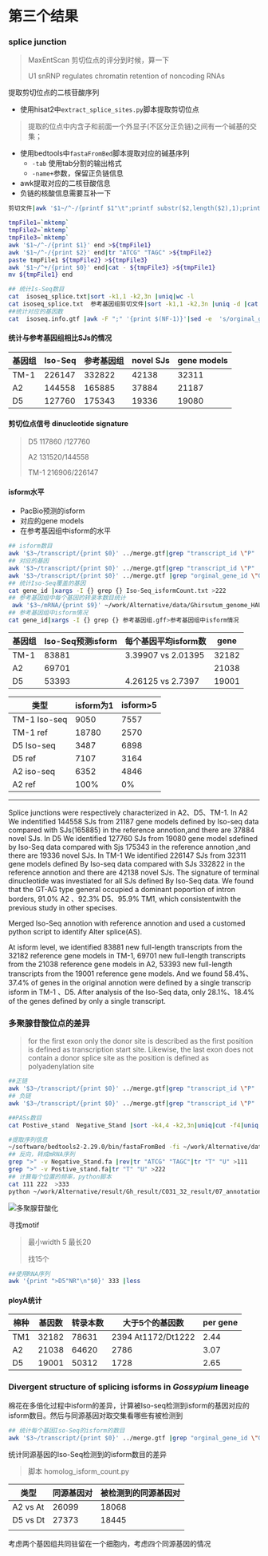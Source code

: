 # 第三个结果



### splice junction 

>   MaxEntScan  剪切位点的评分到时候，算一下
>
>   U1 snRNP regulates chromatin retention of noncoding RNAs   
>

提取剪切位点的二核苷酸序列

+ 使用hisat2中`extract_splice_sites.py`脚本提取剪切位点

> 提取的位点中内含子和前面一个外显子(不区分正负链)之间有一个碱基的交集；

+ 使用bedtools中`fastaFromBed`脚本提取对应的碱基序列
  + `-tab` 使用tab分割的输出格式
  + `-name+`参数，保留正负链信息
+ awk提取对应的二核苷酸信息
+ 负链的核酸信息需要互补一下

```bash
剪切文件|awk '$1~/^-/{printf $1"\t";printf substr($2,length($2),1);printf substr($2,length($2)-1,1);printf substr($2,3,1);printf substr($2,2,1);printf "\n"}$1~/^+/{printf $1"\t";printf substr($2,2,2);printf substr($2,length($2)-1,2);printf "\n"}' >end

tmpFile1=`mktemp`
tmpFile2=`mktemp`
tmpFile3=`mktemp`
awk '$1~/^-/{print $1}' end >${tmpFile1}
awk '$1~/^-/{print $2}' end|tr "ATCG" "TAGC" >${tmpFile2}
paste tmpFile1 ${tmpFile2} >${tmpFile3}
awk '$1~/^+/{print $0}' end|cat - ${tmpFile3} >${tmpFile1}
mv ${tmpFile1} end

## 统计Is-Seq数目
cat  isoseq_splice.txt|sort -k1,1 -k2,3n |uniq|wc -l
cat isoseq_splice.txt  参考基因组剪切文件|sort -k1,1 -k2,3n |uniq -d |cat - isoseq_splice.txt|sort -k1,1 -k2,3n|uniq -u >novel 剪切
##统计对应的基因数
cat  isoseq.info.gtf |awk -F ";" '{print $(NF-1)}'|sed -e  's/orginal_gene_id "//g' -e 's/"//'|sort |uniq |wc -l
```

#### 统计与参考基因组相比SJs的情况

| 基因组 | Iso-Seq | 参考基因组 | novel SJs | gene models |
| ------ | ------- | ---------- | --------- | ----------- |
| TM-1   | 226147  | 332822     | 42138     | 32311       |
| A2     | 144558  | 165885     | 37884     | 21187       |
| D5     | 127760  | 175343     | 19336     | 19080       |



#### 剪切位点信号   dinucleotide signature  

>
>
>D5  117860 /127760
>
>A2  131520/144558
>
>TM-1 216906/226147



#### isform水平

+ PacBio预测的isform
+ 对应的gene models
+ 在参考基因组中isform的水平

```bash
## isform数目
awk '$3~/transcript/{print $0}' ../merge.gtf|grep "transcript_id \"P" |grep "orginal_gene_id \"G"|wc -l
## 对应的基因
awk '$3~/transcript/{print $0}' ../merge.gtf|grep "transcript_id \"P" |grep "orginal_gene_id \"G"|awk -F ";" '{print $(NF-1)}'|sed -e  's/orginal_gene_id "//g' -e 's/"//'|sort |uniq >gene_id
awk '$3~/transcript/{print $0}' ../merge.gtf |grep "orginal_gene_id \"G"|awk -F ";" '{print $(NF-1)}'|sed -e  's/orginal_gene_id "//g' -e 's/"//'|sort |uniq -c |awk '{print $2"\t"$1}' >Iso-Seq_isformCount.txt 
## 统计Iso-Seq覆盖的基因
cat gene_id |xargs -I {} grep {} Iso-Seq_isformCount.txt >222
## 参考基因组中每个基因的转录本数目统计
 awk '$3~/mRNA/{print $9}' ~/work/Alternative/data/Ghirsutum_genome_HAU_v1.0/Ghirsutum_gene_model.gff3|awk -F "Parent=" '{print $2}' |sort |uniq -c |awk '{print $2"\t"$1}' >reference_isformCount.txt 
## 参考基因组中isform情况
cat gene_id|xargs -I {} grep {} 参考基因组.gff>参考基因组中isform情况

```

| 基因组 | Iso-Seq预测isform | 每个基因平均isform数 | gene  |
| ------ | ----------------- | -------------------- | ----- |
| TM-1   | 83881             | 3.39907  vs 2.01395  | 32182 |
| A2     | 69701             |                      | 21038 |
| D5     | 53393             | 4.26125  vs 2.7397   | 19001 |



| 类型         | isform为1 | isform>5 |
| ------------ | --------- | -------- |
| TM-1 Iso-seq | 9050      | 7557     |
| TM-1 ref     | 18780     | 2570     |
| D5 Iso-seq   | 3487      | 6898     |
| D5 ref       | 7107      | 3164     |
| A2 iso-seq   | 6352      | 4846     |
| A2 ref       | 100%      | 0%       |







***

Splice  junctions were respectively characterized in A2、D5、TM-1. In A2 We indentified 144558 SJs from  21187 gene models defined by Iso-seq data compared with SJs(165885) in the reference annotion,and there are 37884 novel SJs. In D5 We identified  127760 SJs from  19080 gene model sdefined by Iso-Seq data compared with Sjs 175343 in the reference annotion ,and there are 19336 novel SJs. In TM-1 We identified 226147 SJs from 32311 gene models defined By Iso-seq data compared with SJs  332822 in the reference annotion and there are  42138 novel SJs.  The signature of   terminal dinucleotide   was investiated for all SJs defined By Iso-Seq data. We found that the GT-AG type general occupied a dominant poportion of intron borders, 91.0% A2 、92.3% D5、95.9% TM1, which consistentwith the previous study in  other specises. 

 Merged Iso-Seq annotion with reference annotion and used a customed python script to identify Alter splice(AS). 





At isform level, we identified 83881 new full-length transcripts from the 32182 reference gene models in TM-1, 69701 new full-length transcripts from the 21038 reference gene models in A2, 53393 new full-length  transcripts from  the 19001 reference gene models. And we found  58.4%、37.4% of genes in the original annotion were defined by a single transcrip isform in TM-1 、D5. After analysis of the Iso-Seq data, only 28.1%、18.4% of the genes defined by only a single transcript. 



### 多聚腺苷酸位点的差异

>   for the first exon only the donor site is described as the first position is defined as transcription start site. Likewise, the last exon does not contain a donor splice site as the position is defined as polyadenylation site 

```bash
##正链
awk '$3~/transcript/{print $0}' ../merge.gtf|grep "transcript_id \"P" |grep "orginal_gene_id \"G"|cut -f1,4,5,7,9|awk -F"\t" '$4~/+/{split($5,a,";");print $1,$3-51,$3+50,a[3]}' OFS="\t" |sed -e  's/orginal_gene_id "//g' -e 's/"//' >Postive_stand
## 负链
awk '$3~/transcript/{print $0}' ../merge.gtf|grep "transcript_id \"P" |grep "orginal_gene_id \"G"|cut -f1,4,5,7,9|awk -F "\t" '$4~/-/{split($5,a,";");print $1,$2-51,$2+50,a[3]}'  OFS="\t"  |sed -e  's/orginal_gene_id "//g' -e 's/"//' >Negative_Stand

##PASs数目
cat Postive_stand  Negative_Stand |sort -k4,4 -k2,3n|uniq|cut -f4|uniq -c >polyadenylationNum_By_gene

#提取序列信息
~/software/bedtools2-2.29.0/bin/fastaFromBed -fi ~/work/Alternative/data/Ghirsutum_genome_HAU_v1.0/Ghirsutum_genome_HAU_v1.0.fasta  -bed Postive_stand  -fo Postive_stand.fa
## 反向，转成mRNA序列
grep ">" -v Negative_Stand.fa |rev|tr "ATCG" "TAGC"|tr "T" "U" >111
grep ">" -v Postive_stand.fa|tr "T" "U" >222
## 计算每个位置的频率，python脚本
cat 111 222  >333 
python ~/work/Alternative/result/Gh_result/CO31_32_result/07_annotation/polyadenylation/frequent.py 333  polyadenylation.end
```

![多聚腺苷酸化](https://s1.ax1x.com/2020/04/20/JltXK1.png)

寻找motif

> 最小width 5 最长20
>
> 找15个

```bash
##使用RNA序列
awk '{print ">D5"NR"\n"$0}' 333 |less
```



#### ployA统计

| 棉种 | 基因数 | 转录本数 | 大于5个的基因数    | per gene |
| ---- | ------ | -------- | ------------------ | -------- |
| TM1  | 32182  | 78631    | 2394 At1172/Dt1222 | 2.44     |
| A2   | 21038  | 64620    | 2786               | 3.07     |
| D5   | 19001  | 50312    | 1728               | 2.65     |











### Divergent structure of splicing isforms in *Gossypium* lineage

棉花在多倍化过程中isform的差异，计算被Iso-seq检测到isform的基因对应的isform数目。然后与同源基因对取交集看哪些有被检测到

```bash
## 统计每个基因Iso-Seq的isform的数目
awk '$3~/transcript/{print $0}' ../merge.gtf |grep "orginal_gene_id \"G"|grep "gene_id \"PB"|awk -F ";" '{print $(NF-1)}'|sed -e  's/orginal_gene_id "//g' -e 's/"//'|sort |uniq -c |awk '{print $2"\t"$1}'|less 

```

统计同源基因的Iso-Seq检测到的isform数目的差异

> 脚本 homolog_isform_count.py

| 类型     | 同源基因对 | 被检测到的同源基因对 |
| -------- | ---------- | -------------------- |
| A2 vs At | 26099      | 18068                |
| D5 vs Dt | 27373      | 18445                |
|          |            |                      |

考虑两个基因组共同驻留在一个细胞内，考虑四个同源基因的情况

 















